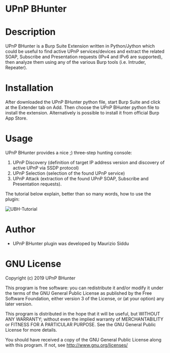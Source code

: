 UPnP BHunter
===================

# Description
UPnP BHunter is a Burp Suite Extension written in Python/Jython which could be useful to find active UPnP services/devices and extract the related SOAP, Subscribe and Presentation requests (IPv4 and IPv6 are supported), then analyze them using any of the various Burp tools (i.e. Intruder, Repeater).


# Installation
After downloaded the UPnP BHunter python file, start Burp Suite and click at the Extender tab on Add. Then choose the UPnP BHunter python file to install the extension.
Alternatively is possible to install it from official Burp App Store.


# Usage
UPnP BHunter provides a nice ;) three-step hunting console: 
1. UPnP Discovery (definition of target IP address version and discovery of active UPnP via SSDP protocol)
2. UPnP Selection (selection of the found UPnP service) 
3. UPnP Attack (extraction of the found UPnP SOAP, Subscribe and Presentation requests). 

The tutorial below explain, better than so many words, how to use the plugin:

![UBH-Tutorial](ubh_tutorial.gif)


# Author
- UPnP BHunter plugin was developed by Maurizio Siddu


# GNU License
Copyright (c) 2019 UPnP BHunter

This program is free software: you can redistribute it and/or modify
it under the terms of the GNU General Public License as published by
the Free Software Foundation, either version 3 of the License, or
(at your option) any later version.

This program is distributed in the hope that it will be useful,
but WITHOUT ANY WARRANTY; without even the implied warranty of
MERCHANTABILITY or FITNESS FOR A PARTICULAR PURPOSE. See the
GNU General Public License for more details.

You should have received a copy of the GNU General Public License
along with this program.  If not, see <http://www.gnu.org/licenses/>

